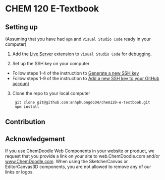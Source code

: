 # CHEM 120 E-Textbook

## Setting up

(Assuming that you have had `npm` and `Visual Studio Code` ready in your computer)
1. Add the [Live Server](https://marketplace.visualstudio.com/items?itemName=ritwickdey.LiveServer) extension to `Visual Studio Code` for debugging.

2. Set up the SSH key on your computer
  
  - Follow steps 1-4 of the instruction to [Generate a new SSH key](https://docs.github.com/en/authentication/connecting-to-github-with-ssh/generating-a-new-ssh-key-and-adding-it-to-the-ssh-agent#generating-a-new-ssh-key)
  - Follow steps 1-9 of the instruction to [Add a new SSH key to your GitHub account](https://docs.github.com/en/authentication/connecting-to-github-with-ssh/generating-a-new-ssh-key-and-adding-it-to-the-ssh-agent#generating-a-new-ssh-key)

3. Clone the repo to your local computer

        git clone git@github.com:anhphuongdo34/chem120-e-textbook.git
        npm install
        
## Contribution


## Acknowledgement

If you use ChemDoodle Web Components in your website or product, we request that you provide a link on your site to web.ChemDoodle.com and/or www.ChemDoodle.com. When using the SketcherCanvas or EditorCanvas3D components, you are not allowed to remove any of our links or logos.
